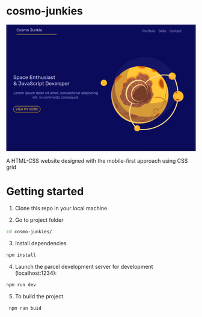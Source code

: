 # cosmo-junkies

![cosmo junkies image](/src/assets/portfolio.png)

A HTML-CSS website designed with the mobile-first approach using CSS grid

# Getting started

1. Clone this repo in your local machine.

2. Go to project folder

```bash
cd cosmo-junkies/
```

3. Install dependencies

```bash
npm install
```

4. Launch the parcel development server for development (localhost:1234):

```bash
npm run dev
```

5. To build the project.

```bash
 npm run buid
```
